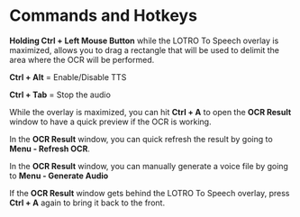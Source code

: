 # Commands and Hotkeys

**Holding Ctrl + Left Mouse Button** while the LOTRO To Speech overlay is maximized, allows you to drag a rectangle that will be used to delimit the area where the OCR will be performed.

**Ctrl + Alt** = Enable/Disable TTS

**Ctrl + Tab** = Stop the audio

While the overlay is maximized, you can hit **Ctrl + A** to open the **OCR Result** window to have a quick preview if the OCR is working.

In the **OCR Result** window, you can quick refresh the result by going to **Menu - Refresh OCR**.

In the **OCR Result** window, you can manually generate a voice file by going to **Menu - Generate Audio**

If the **OCR Result** window gets behind the LOTRO To Speech overlay, press **Ctrl + A** again to bring it back to the front.
